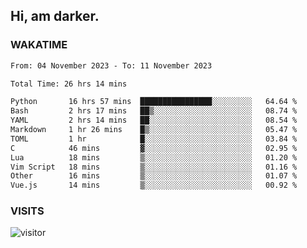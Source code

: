## Hi, am darker.

### WAKATIME

<!--START_SECTION:waka-->

```txt
From: 04 November 2023 - To: 11 November 2023

Total Time: 26 hrs 14 mins

Python       16 hrs 57 mins  ████████████████░░░░░░░░░   64.64 %
Bash         2 hrs 17 mins   ██▒░░░░░░░░░░░░░░░░░░░░░░   08.74 %
YAML         2 hrs 14 mins   ██░░░░░░░░░░░░░░░░░░░░░░░   08.54 %
Markdown     1 hr 26 mins    █▒░░░░░░░░░░░░░░░░░░░░░░░   05.47 %
TOML         1 hr            █░░░░░░░░░░░░░░░░░░░░░░░░   03.84 %
C            46 mins         ▓░░░░░░░░░░░░░░░░░░░░░░░░   02.95 %
Lua          18 mins         ▒░░░░░░░░░░░░░░░░░░░░░░░░   01.20 %
Vim Script   18 mins         ▒░░░░░░░░░░░░░░░░░░░░░░░░   01.16 %
Other        16 mins         ▒░░░░░░░░░░░░░░░░░░░░░░░░   01.07 %
Vue.js       14 mins         ▒░░░░░░░░░░░░░░░░░░░░░░░░   00.92 %
```

<!--END_SECTION:waka-->

### VISITS
<!-- i should probably build this when i will have some time -->
![visitor](https://profile-counter.glitch.me/sanix-darker/count.svg)
